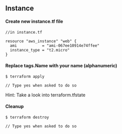 ## Instance

#### Create new instance.tf file


```
//in instance.tf

resource "aws_instance" "web" {
  ami           = "ami-067ee10914e74ffee"
  instance_type = "t2.micro"
}
```

#### Replace tags.Name with your name (alphanumeric)

```
$ terraform apply

// Type yes when asked to do so
```

Hint: Take a look into terraform.tfstate

#### Cleanup

```
$ terraform destroy

// Type yes when asked to do so
```
